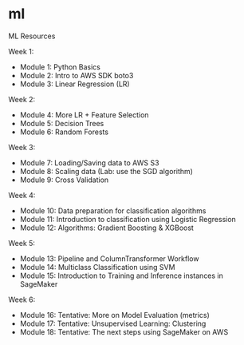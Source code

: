 # ml
ML Resources

Week 1:
- Module 1: Python Basics
- Module 2: Intro to AWS SDK boto3
- Module 3: Linear Regression (LR)

Week 2:
- Module 4: More LR + Feature Selection
- Module 5: Decision Trees
- Module 6: Random Forests

Week 3:
- Module 7: Loading/Saving data to AWS S3
- Module 8: Scaling data (Lab: use the SGD algorithm)
- Module 9: Cross Validation

Week 4:
- Module 10: Data preparation for classification algorithms
- Module 11: Introduction to classification using Logistic Regression
- Module 12: Algorithms: Gradient Boosting & XGBoost

Week 5:
- Module 13: Pipeline and ColumnTransformer Workflow
- Module 14: Multiclass Classification using SVM
- Module 15: Introduction to Training and Inference instances in SageMaker

Week 6:
- Module 16: Tentative: More on Model Evaluation (metrics)
- Module 17: Tentative: Unsupervised Learning: Clustering
- Module 18: Tentative: The next steps using SageMaker on AWS
